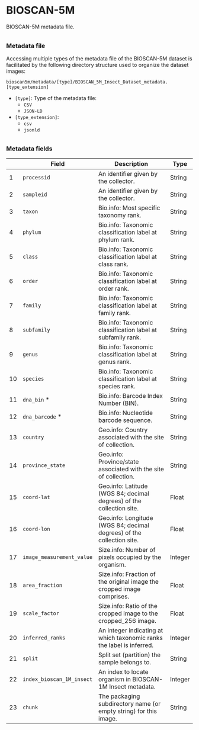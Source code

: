 # BIOSCAN-5M

BIOSCAN-5M metadata file.

###### <h3> Metadata file
Accessing multiple types of the metadata file of the BIOSCAN-5M dataset is facilitated by the following directory structure used to organize the dataset images:

```plaintext
bioscan5m/metadata/[type]/BIOSCAN_5M_Insect_Dataset_metadata.[type_extension]
```

- `[type]`: Type of the metadata file:
  - `CSV`
  - `JSON-LD`
- `[type_extension]`:
  - `csv`
  - `jsonld`

###### <h3> Metadata fields

|   | **Field**                      | **Description**                                                                                   | **Type**   |
|---|--------------------------------|---------------------------------------------------------------------------------------------------|------------|
| 1 | `processid`                    | An identifier given by the collector.                                                             | String     |
| 2 | `sampleid`                     | An identifier given by the collector.                                                             | String     |
| 3 | `taxon`                        | Bio.info: Most specific taxonomy rank.                                                            | String     |
| 4 | `phylum`                       | Bio.info: Taxonomic classification label at phylum rank.                                          | String     |
| 5 | `class`                        | Bio.info: Taxonomic classification label at class rank.                                           | String     |
| 6 | `order`                        | Bio.info: Taxonomic classification label at order rank.                                           | String     |
| 7 | `family`                       | Bio.info: Taxonomic classification label at family rank.                                          | String     |
| 8 | `subfamily`                    | Bio.info: Taxonomic classification label at subfamily rank.                                       | String     |
| 9 | `genus`                        | Bio.info: Taxonomic classification label at genus rank.                                           | String     |
| 10| `species`                      | Bio.info: Taxonomic classification label at species rank.                                         | String     |
| 11| `dna_bin` *                    | Bio.info: Barcode Index Number (BIN).                                                             | String     |
| 12| `dna_barcode` *                | Bio.info: Nucleotide barcode sequence.                                                            | String     |
| 13| `country`                      | Geo.info: Country associated with the site of collection.                                         | String     |
| 14| `province_state`               | Geo.info: Province/state associated with the site of collection.                                  | String     |
| 15| `coord-lat`                    | Geo.info: Latitude (WGS 84; decimal degrees) of the collection site.                              | Float      |
| 16| `coord-lon`                    | Geo.info: Longitude (WGS 84; decimal degrees) of the collection site.                             | Float      |
| 17| `image_measurement_value`      | Size.info: Number of pixels occupied by the organism.                                             | Integer    |
| 18| `area_fraction`                | Size.info: Fraction of the original image the cropped image comprises.                            | Float      |
| 19| `scale_factor`                 | Size.info: Ratio of the cropped image to the cropped_256 image.                                   | Float      |
| 20| `inferred_ranks`               | An integer indicating at which taxonomic ranks the label is inferred.                             | Integer    |
| 21| `split`                        | Split set (partition) the sample belongs to.                                                      | String     |
| 22| `index_bioscan_1M_insect`      | An index to locate organism in BIOSCAN-1M Insect metadata.                                        | Integer    |
| 23| `chunk`                        | The packaging subdirectory name (or empty string) for this image.                                 | String     |

